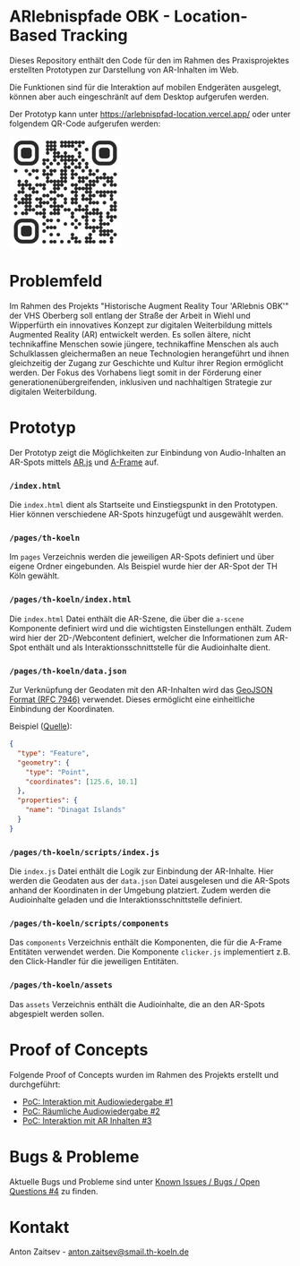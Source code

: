 # ARlebnispfade OBK - Location-Based Tracking

Dieses Repository enthält den Code für den im Rahmen des Praxisprojektes erstellten Prototypen zur Darstellung von AR-Inhalten im Web.

Die Funktionen sind für die Interaktion auf mobilen Endgeräten ausgelegt, können aber auch eingeschränlt auf dem Desktop aufgerufen werden.

Der Prototyp kann unter https://arlebnispfad-location.vercel.app/
oder unter folgendem QR-Code aufgerufen werden:

<img src="docs/qr-code.png" alt="QR-Code" width="200"/>

# Problemfeld

Im Rahmen des Projekts "Historische Augment Reality Tour 'ARlebnis OBK'" der VHS Oberberg soll entlang der Straße der Arbeit in Wiehl und Wipperfürth ein innovatives Konzept zur digitalen Weiterbildung mittels Augmented Reality (AR) entwickelt werden. Es sollen ältere, nicht technikaffine Menschen sowie jüngere, technikaffine Menschen als auch Schulklassen gleichermaßen an neue Technologien herangeführt und ihnen gleichzeitig der Zugang zur Geschichte und Kultur ihrer Region ermöglicht werden. Der Fokus des Vorhabens liegt somit in der Förderung einer generationenübergreifenden, inklusiven und nachhaltigen Strategie zur digitalen Weiterbildung.

# Prototyp

Der Prototyp zeigt die Möglichkeiten zur Einbindung von Audio-Inhalten an AR-Spots mittels [AR.js](https://github.com/AR-js-org/AR.js) und [A-Frame](https://aframe.io/) auf.

### `/index.html`

Die `index.html` dient als Startseite und Einstiegspunkt in den Prototypen. Hier können verschiedene AR-Spots hinzugefügt und ausgewählt werden.

### `/pages/th-koeln`

Im `pages` Verzeichnis werden die jeweiligen AR-Spots definiert und über eigene Ordner eingebunden. Als Beispiel wurde hier der AR-Spot der TH Köln gewählt.

### `/pages/th-koeln/index.html`

Die `index.html` Datei enthält die AR-Szene, die über die `a-scene` Komponente definiert wird und die wichtigsten Einstellungen enthält. Zudem wird hier der 2D-/Webcontent definiert, welcher die Informationen zum AR-Spot enthält und als Interaktionsschnittstelle für die Audioinhalte dient.

### `/pages/th-koeln/data.json`

Zur Verknüpfung der Geodaten mit den AR-Inhalten wird das [GeoJSON Format (RFC 7946)](https://datatracker.ietf.org/doc/html/rfc7946) verwendet. Dieses ermöglicht eine einheitliche Einbindung der Koordinaten.

Beispiel ([Quelle](https://geojson.org/)):

```json
{
  "type": "Feature",
  "geometry": {
    "type": "Point",
    "coordinates": [125.6, 10.1]
  },
  "properties": {
    "name": "Dinagat Islands"
  }
}
```

### `/pages/th-koeln/scripts/index.js`

Die `index.js` Datei enthält die Logik zur Einbindung der AR-Inhalte. Hier werden die Geodaten aus der `data.json` Datei ausgelesen und die AR-Spots anhand der Koordinaten in der Umgebung platziert. Zudem werden die Audioinhalte geladen und die Interaktionsschnittstelle definiert.

### `/pages/th-koeln/scripts/components`

Das `components` Verzeichnis enthält die Komponenten, die für die A-Frame Entitäten verwendet werden.
Die Komponente `clicker.js` implementiert z.B. den Click-Handler für die jeweiligen Entitäten.

### `/pages/th-koeln/assets`

Das `assets` Verzeichnis enthält die Audioinhalte, die an den AR-Spots abgespielt werden sollen.

# Proof of Concepts

Folgende Proof of Concepts wurden im Rahmen des Projekts erstellt und durchgeführt:

- [PoC: Interaktion mit Audiowiedergabe #1](https://github.com/antonztsv/arlebnispfad-location/issues/1)
- [PoC: Räumliche Audiowiedergabe #2](https://github.com/antonztsv/arlebnispfad-location/issues/2)
- [PoC: Interaktion mit AR Inhalten #3](https://github.com/antonztsv/arlebnispfad-location/issues/3)

# Bugs & Probleme

Aktuelle Bugs und Probleme sind unter [Known Issues / Bugs / Open Questions #4](https://github.com/antonztsv/arlebnispfad-location/issues/4) zu finden.

# Kontakt

Anton Zaitsev - [anton.zaitsev@smail.th-koeln.de](mailto:anton.zaitsev@smail.th-koeln.de)
